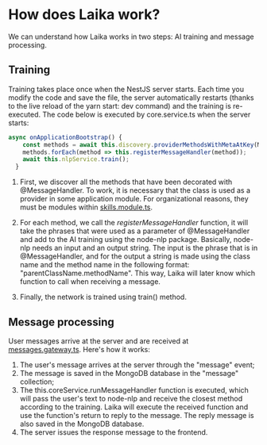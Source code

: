 # How does Laika work?

We can understand how Laika works in two steps: AI training and message processing.

## Training

Training takes place once when the NestJS server starts. Each time you modify the code and save the file, the server automatically restarts (thanks to the live reload of the yarn start: dev command) and the training is re-executed.
The code below is executed by core.service.ts when the server starts:

```typescript
async onApplicationBootstrap() {
    const methods = await this.discovery.providerMethodsWithMetaAtKey(MESSAGE_HANDLER_METADATA);
    methods.forEach(method => this.registerMessageHandler(method));
    await this.nlpService.train();
  }
```

1. First, we discover all the methods that have been decorated with @MessageHandler. To work, it is necessary that the class is used as a provider in some application module. For organizational reasons, they must be modules within [skills.module.ts](https://github.com/flplima/laika/blob/master/server/src/skills/skills.module.ts).

2. For each method, we call the _registerMessageHandler_ function, it will take the phrases that were used as a parameter of @MessageHandler and add to the AI ​​training using the node-nlp package. Basically, node-nlp needs an input and an output string. The input is the phrase that is in @MessageHandler, and for the output a string is made using the class name and the method name in the following format: "parentClassName.methodName". This way, Laika will later know which function to call when receiving a message.

3. Finally, the network is trained using train() method.

## Message processing

User messages arrive at the server and are received at [messages.gateway.ts](https://github.com/flplima/laika/blob/master/server/src/core/messages/messages.gateway.ts). Here's how it works:

1. The user's message arrives at the server through the "message" event;
2. The message is saved in the MongoDB database in the "message" collection;
3. The this.coreService.runMessageHandler function is executed, which will pass the user's text to node-nlp and receive the closest method according to the training. Laika will execute the received function and use the function's return to reply to the message. The reply message is also saved in the MongoDB database.
4. The server issues the response message to the frontend.
